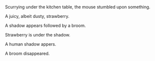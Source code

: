 Scurrying under the kitchen table, the mouse stumbled upon something.

A juicy, albeit dusty, strawberry.

A shadow appears followed by a broom.

Strawberry is under the shadow.

A human shadow appers.

A broom disappeared.

